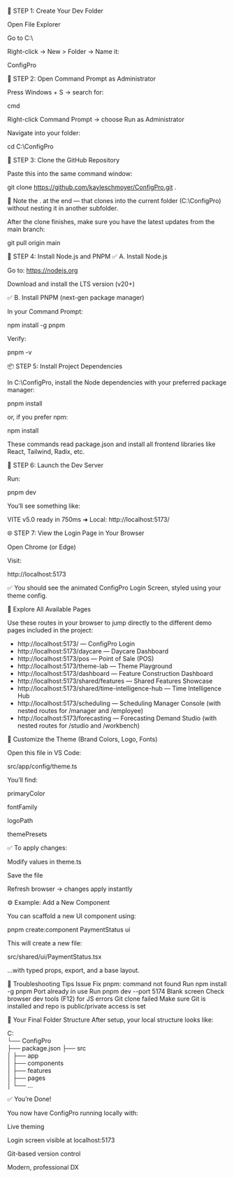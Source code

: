 🏁 STEP 1: Create Your Dev Folder

Open File Explorer

Go to C:\

Right-click → New > Folder → Name it:

ConfigPro

🧭 STEP 2: Open Command Prompt as Administrator

Press Windows + S → search for:

cmd


Right-click Command Prompt → choose Run as Administrator

Navigate into your folder:

cd C:\ConfigPro

🔽 STEP 3: Clone the GitHub Repository

Paste this into the same command window:

git clone https://github.com/kayleschmoyer/ConfigPro.git .


📌 Note the . at the end — that clones into the current folder (C:\ConfigPro) without nesting it in another subfolder.

After the clone finishes, make sure you have the latest updates from the main branch:

git pull origin main

🧰 STEP 4: Install Node.js and PNPM
✅ A. Install Node.js

Go to: https://nodejs.org

Download and install the LTS version (v20+)

✅ B. Install PNPM (next-gen package manager)

In your Command Prompt:

npm install -g pnpm


Verify:

pnpm -v

📦 STEP 5: Install Project Dependencies

In C:\ConfigPro, install the Node dependencies with your preferred package manager:

pnpm install

or, if you prefer npm:

npm install


These commands read package.json and install all frontend libraries like React, Tailwind, Radix, etc.

🚀 STEP 6: Launch the Dev Server

Run:

pnpm dev


You’ll see something like:

VITE v5.0  ready in 750ms
➜  Local: http://localhost:5173/

🌐 STEP 7: View the Login Page in Your Browser

Open Chrome (or Edge)

Visit:

http://localhost:5173


✅ You should see the animated ConfigPro Login Screen, styled using your theme config.

🧭 Explore All Available Pages

Use these routes in your browser to jump directly to the different demo pages included in the project:

- http://localhost:5173/ — ConfigPro Login
- http://localhost:5173/daycare — Daycare Dashboard
- http://localhost:5173/pos — Point of Sale (POS)
- http://localhost:5173/theme-lab — Theme Playground
- http://localhost:5173/dashboard — Feature Construction Dashboard
- http://localhost:5173/shared/features — Shared Features Showcase
- http://localhost:5173/shared/time-intelligence-hub — Time Intelligence Hub
- http://localhost:5173/scheduling — Scheduling Manager Console (with nested routes for /manager and /employee)
- http://localhost:5173/forecasting — Forecasting Demand Studio (with nested routes for /studio and /workbench)

🎨 Customize the Theme (Brand Colors, Logo, Fonts)

Open this file in VS Code:

src/app/config/theme.ts


You’ll find:

primaryColor

fontFamily

logoPath

themePresets

✅ To apply changes:

Modify values in theme.ts

Save the file

Refresh browser → changes apply instantly

⚙️ Example: Add a New Component

You can scaffold a new UI component using:

pnpm create:component PaymentStatus ui


This will create a new file:

src/shared/ui/PaymentStatus.tsx


…with typed props, export, and a base layout.

🧪 Troubleshooting Tips
Issue	Fix
pnpm: command not found	Run npm install -g pnpm
Port already in use	Run pnpm dev --port 5174
Blank screen	Check browser dev tools (F12) for JS errors
Git clone failed	Make sure Git is installed and repo is public/private access is set

📂 Your Final Folder Structure
After setup, your local structure looks like:

C:\
└── ConfigPro\
    ├── package.json
    ├── src\
    │   ├── app\
    │   ├── components\
    │   ├── features\
    │   ├── pages\
    │   └── ...

✅ You’re Done!

You now have ConfigPro running locally with:

Live theming

Login screen visible at localhost:5173

Git-based version control

Modern, professional DX
